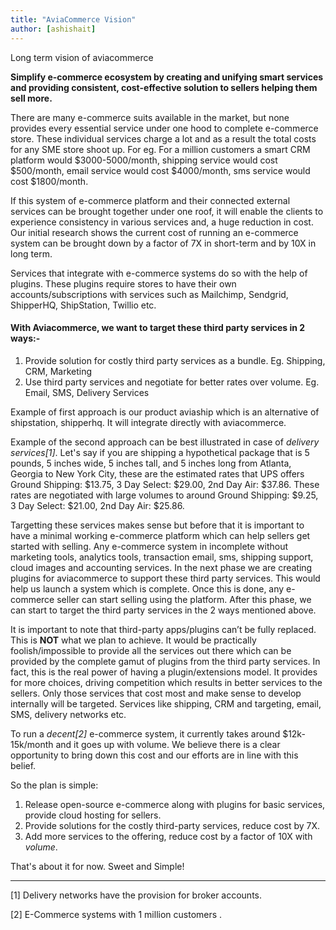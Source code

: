 ```yaml
---
title: "AviaCommerce Vision"
author: [ashishait]
---
```


Long term vision of aviacommerce

**Simplify e-commerce ecosystem by creating and unifying smart services and providing consistent, cost-effective solution to sellers helping them sell more.**

There are many e-commerce suits available in the market, but none provides every essential service under one hood to complete e-commerce store. These individual services charge a lot and as a result the total costs for any SME store shoot up. For eg. For a million customers a smart CRM platform would $3000-5000/month, shipping service would cost $500/month, email service would cost $4000/month, sms service would cost $1800/month.

If this system of e-commerce platform and their connected external services can be brought together under one roof, it will enable the clients to experience consistency in various services and, a huge reduction in cost. Our initial research shows the current cost of running an e-commerce system can be brought down by a factor of 7X in short-term and by 10X in long term.

Services that integrate with e-commerce systems do so with the help of plugins. These plugins require stores to have their own accounts/subscriptions with services such as Mailchimp, Sendgrid, ShipperHQ, ShipStation, Twillio etc.

#### With Aviacommerce, we want to target these third party services in 2 ways:-
1. Provide solution for costly third party services as a bundle. Eg. Shipping, CRM, Marketing
2. Use third party services and negotiate for better rates over volume. Eg. Email, SMS, Delivery Services 

Example of first approach is our product aviaship which is an alternative of shipstation, shipperhq. It will integrate directly with aviacommerce. 

Example of the second approach can be best illustrated in case of _delivery services[1]_. Let's say if you are shipping a hypothetical package that is 5 pounds, 5 inches wide, 5 inches tall, and 5 inches long from Atlanta, Georgia to New York City, these are the estimated rates that UPS offers Ground Shipping: $13.75, 3 Day Select: $29.00, 2nd Day Air: $37.86. These rates are negotiated with large volumes to around Ground Shipping: $9.25, 3 Day Select: $21.00, 2nd Day Air: $25.86.

Targetting these services makes sense but before that it is important to have a minimal working e-commerce platform which can help sellers get started with selling. Any e-commerce system in incomplete without marketing tools, analytics tools, transaction email, sms, shipping support, cloud images and accounting services. In the next phase we are creating plugins for aviacommerce to support these third party services. This would help us launch a system which is complete. Once this is done, any e-commerce seller can start selling using the platform. After this phase, we can start to target the third party services in the 2 ways mentioned above.

It is important to note that third-party apps/plugins can’t be fully replaced. This is **NOT** what we plan to achieve. It would be practically foolish/impossible to provide all the services out there which can be provided by the complete gamut of plugins from the third party services. In fact, this is the real power of having a plugin/extensions model. It provides for more choices, driving competition which results in better services to the sellers. Only those services that cost most and make sense to develop internally will be targeted. Services like shipping, CRM and targeting, email, SMS, delivery networks etc.

To run a _decent[2]_ e-commerce system, it currently takes around $12k-15k/month and it goes up with volume. We believe there is a clear opportunity to bring down this cost and our efforts are in line with this belief.

So the plan is simple:
1. Release open-source e-commerce along with plugins for basic services, provide cloud hosting for sellers.
2. Provide solutions for the costly third-party services, reduce cost by 7X.
3. Add more services to the offering, reduce cost by a factor of 10X with *volume*.

That's about it for now. Sweet and Simple!

------------------------

[1] Delivery networks have the provision for broker accounts.

[2] E-Commerce systems with 1 million customers .